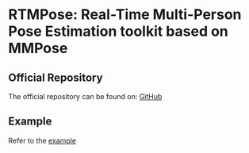 # RTMPose: Real-Time Multi-Person Pose Estimation toolkit based on MMPose

## Official Repository

The official repository can be found on: [GitHub](https://github.com/open-mmlab/mmpose/tree/dev-1.x/projects/rtmpose)

## Example

Refer to the [example](../../../examples/rtmpose)
